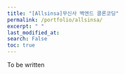 ```yaml
---
title: "[Allsinsa]무신사 백엔드 클론코딩"
permalink: /portfolio/allsinsa/
excerpt: " "
last_modified_at: 
search: False
toc: true
---
```

To be written